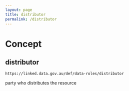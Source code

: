 ```yaml
---
layout: page
title: distributor
permalink: /distributor
---
```

# Concept

## distributor

`https://linked.data.gov.au/def/data-roles/distributor`

party who distributes the resource 

